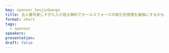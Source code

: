 ```yaml
---
key: sponsor_houjinbango
title: 法人番号愛しすぎた人が語る無料でセールスフォースの取引先管理を最強にするかもしれない方法。
format: short
tags:
  - sponsor
speakers:
presentation: 
draft: false
---
```


